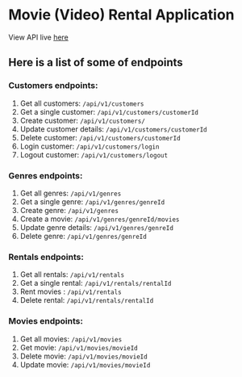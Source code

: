 # Movie (Video) Rental Application

View API live [here](https://video-rental-app.onrender.com)

## Here is a list of some of endpoints

### Customers endpoints:

1. Get all customers: `/api/v1/customers`
2. Get a single customer: `/api/v1/customers/customerId`
3. Create customer: `/api/v1/customers/`
4. Update customer details: `/api/v1/customers/customerId`
5. Delete customer: `/api/v1/customers/customerId`
6. Login customer: `/api/v1/customers/login`
7. Logout customer: `/api/v1/customers/logout`

### Genres endpoints:

1. Get all genres: `/api/v1/genres`
2. Get a single genre: `/api/v1/genres/genreId`
3. Create genre: `/api/v1/genres`
4. Create a movie: `/api/v1/genres/genreId/movies`
5. Update genre details: `/api/v1/genres/genreId`
6. Delete genre: `/api/v1/genres/genreId`

### Rentals endpoints:

1. Get all rentals: `/api/v1/rentals`
2. Get a single rental: `/api/v1/rentals/rentalId`
3. Rent movies : `/api/v1/rentals`
4. Delete rental: `/api/v1/rentals/rentalId`

### Movies endpoints:

1. Get all movies: `/api/v1/movies`
2. Get movie: `/api/v1/movies/movieId`
3. Delete movie: `/api/v1/movies/movieId`
4. Update movie: `/api/v1/movies/movieId`
